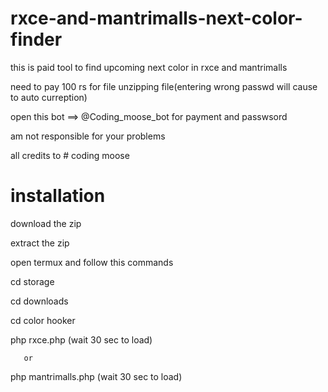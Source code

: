 # rxce-and-mantrimalls-next-color-finder
this is paid tool to find upcoming next color in rxce and mantrimalls

need to pay 100 rs for file unzipping file(entering wrong passwd will cause to auto curreption)

open this bot ==> @Coding_moose_bot for payment and passwsord 

am not responsible for your problems

all credits to # coding moose

# installation 

download the zip

extract the zip

open termux and follow this commands

cd storage

cd downloads

cd color hooker

php rxce.php (wait 30 sec to load)

       or
       
php mantrimalls.php (wait 30 sec to load)
